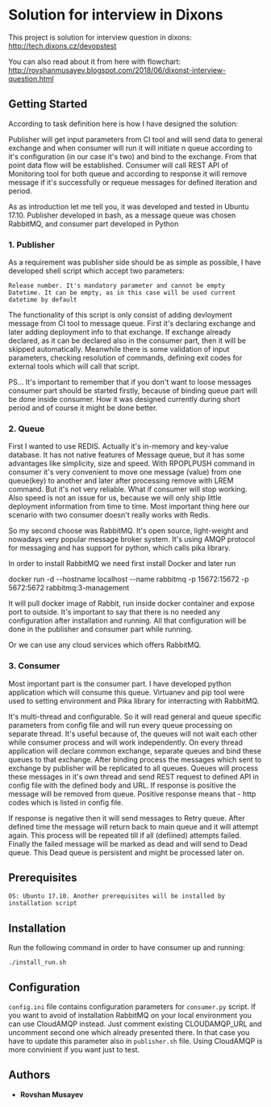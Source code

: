 # Solution for interview in Dixons

This project is solution for interview question in dixons: http://tech.dixons.cz/devopstest

You can also read about it from here with flowchart: http://rovshanmusayev.blogspot.com/2018/06/dixonst-interview-question.html


## Getting Started


According to task definition here is how I have designed the solution:


Publisher will get input parameters from CI tool and will send data to general exchange and when consumer will run it will initiate n queue according to it's configuration (in our case it's two) and bind to the exchange. From that point data flow will be established. Consumer will call REST API of Monitoring tool for both queue and according to response it will remove message if it's successfully or requeue messages for defined iteration and period.


As as introduction let me tell you, it was developed and tested in Ubuntu 17.10. Publisher developed in bash, as a message queue was chosen RabbitMQ,  and consumer part developed in Python


### 1. Publisher

As a requirement  was publisher side should be as simple as possible, I have developed shell script which accept two parameters:

    Release number. It's mandatory parameter and cannot be empty
    Datetime. It can be empty, as in this case will be used current datetime by default

 The functionality of this script is only consist of adding devloyment message from CI tool to message queue. First it's declaring exchange and later adding deployment info to that exchange. If exchange already declared, as it can be declared also in the consumer part, then it will be skipped automatically. Meanwhile there is some validation of input parameters, checking resolution of commands, defining exit codes for external tools which will call that script.


PS... It's important to remember that if you don't want to loose messages consumer part should be started firstly, because of binding queue part will be done inside consumer. How it was designed currently during short period and of course it might be done better.
### 2. Queue

First I wanted to use REDIS. Actually it's in-memory and key-value database. It has not native features of Message queue, but it has some advantages like simplicity, size and speed. With RPOPLPUSH command in consumer it's very convenient to move one message (value) from one queue(key) to another and later after processing remove with LREM command. But it's not very reliable. What if consumer will stop working. Also speed is not an issue for us, because we will only ship little deployment information from time to time. Most important thing here our scenario with two consumer doesn't really works with Redis. 

So my second choose was RabbitMQ. It's open source, light-weight and nowadays very popular message broker system. It's using AMQP protocol for messaging and has support for python, which calls pika library.

In order to install RabbitMQ we need first install Docker and later  run

 

docker run -d --hostname localhost --name rabbitmq -p 15672:15672 -p 5672:5672 rabbitmq:3-management

 

It will pull docker image of Rabbit, run inside docker container and expose port to outside. It's important to say that there is no needed any configuration after installation and running. All that configuration will be done in the publisher and consumer part while running. 

Or we can use any cloud services which offers RabbitMQ.

### 3. Consumer 

Most important part is the consumer part. I have developed python application which will consume this queue. Virtuanev and pip tool were used to setting environment and Pika library for interracting with RabbitMQ.

It's multi-thread and configurable. So it will read general and queue specific parameters from config file and will run every queue processing on separate thread. It's useful because of, the queues will not wait each other while consumer process and will work independently. On every thread application will declare common exchange, separate queues and bind these queues to that exchange. After binding process the messages which sent to exchange by publisher will be replicated to all queues. Queues will process these messages in it's own thread and send REST request to defined API in config file with the defined body and URL. If response is positive the message will be removed from queue. Positive response means that - http codes which is listed in config file. 

If response is negative then it will send messages to Retry queue. After defined time the message will return back to main queue and it will attempt again. This process will be repeated till if all (defiined) attempts failed. Finally the failed  message will be marked as dead and will send to Dead queue. This Dead queue is persistent and might be processed later on.



## Prerequisites


```OS: Ubuntu 17.10. Another prerequisites will be installed by installation script```


## Installation

Run the following command in order to have consumer up and running:

```
./install_run.sh
```

## Configuration

```config.ini``` file contains configuration parameters for ```consumer.py``` script. If you want to avoid of installation RabbitMQ on your local environment you can use CloudAMQP instead. Just comment existing CLOUDAMQP_URL and uncomment second one which already presented there. In that case you have to update this parameter also in ```publisher.sh``` file. Using CloudAMQP is more convinient if you want just to test.

## Authors

* **Rovshan Musayev** 



